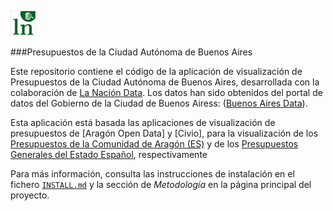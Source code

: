 ![Logo de La Nación Data](budget_app/static/assets/ln40x40.jpg)

###Presupuestos de la Ciudad Autónoma de Buenos Aires

Este repositorio contiene el código de la aplicación de visualización de Presupuestos de la Ciudad Autónoma de Buenos Aires, desarrollada con la colaboración de [La Nación Data][1]. Los datos han sido obtenidos del portal de datos del Gobierno de la Ciudad de Buenos Airess: ([Buenos Aires Data][2]). 

Esta aplicación está basada las aplicaciones de visualización de presupuestos de [Aragón Open Data] y [Civio], para la visualización de los [Presupuestos de la Comunidad de Aragón (ES)][5] y de los [Presupuestos Generales del Estado Español][6], respectivamente


Para más información, consulta las instrucciones de instalación en el fichero [`INSTALL.md`](INSTALL.md) y la sección de *Metodología* en la página principal del proyecto.

[1]: http://www.lanacion.com.ar/data
[2]: http://data.buenosaires.gob.ar/
[3]: https://github.com/aragonopendata/presupuesto
[4]: https://github.com/civio/presupuesto-pge
[5]: http://presupuesto.aragon.es/
[6]: http://dondevanmisimpuestos.es/